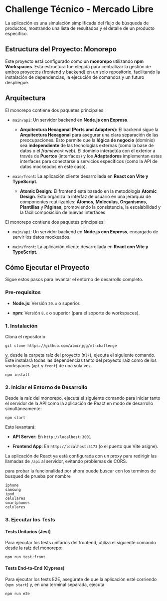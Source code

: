 # Challenge Técnico - Mercado Libre

La aplicación es una simulación simplificada del flujo de búsqueda de productos, mostrando una lista de resultados y el detalle de un producto específico.

## Estructura del Proyecto: Monorepo

Este proyecto está configurado como un **monorepo** utilizando **npm Workspaces**. Esta estructura fue elegida para centralizar la gestión de ambos proyectos (frontend y backend) en un solo repositorio, facilitando la instalación de dependencias, la ejecución de comandos y un futuro despliegue.

Arquitectura
------------

El monorepo contiene dos paquetes principales:

-   `main/api`: Un servidor backend en **Node.js con Express**.

    -   **Arquitectura Hexagonal (Ports and Adapters):** El backend sigue la **Arquitectura Hexagonal** para asegurar una clara separación de las preocupaciones. Esto permite que la **lógica de negocio** (dominio) sea **independiente** de las tecnologías externas (como la base de datos o el *framework* web). El dominio interactúa con el exterior a través de **Puertos** (interfaces) y los **Adaptadores** implementan estas interfaces para conectarse a servicios específicos (como la API de datos mockeados en este caso).

-   `main/front`: La aplicación cliente desarrollada en **React con Vite y TypeScript**.

    -   **Atomic Design:** El frontend está basado en la metodología **Atomic Design**. Esto organiza la interfaz de usuario en una jerarquía de componentes reutilizables: **Átomos**, **Moléculas**, **Organismos**, **Plantillas** y **Páginas**, promoviendo la consistencia, la escalabilidad y la fácil composición de nuevas interfaces.

El monorepo contiene dos paquetes principales:

- `main/api`: Un servidor backend en **Node.js con Express**, encargado de servir los datos mockeados.

- `main/front`: La aplicación cliente desarrollada en **React con Vite y TypeScript**.

## Cómo Ejecutar el Proyecto

Sigue estos pasos para levantar el entorno de desarrollo completo.

### Pre-requisitos

- **Node.js**: Versión `20.x` o superior.

- **npm**: Versión `8.x` o superior (para el soporte de workspaces).

### 1\. Instalación

Clona el repositorio 
```
git clone https://github.com/almirjgg/ml-challenge

```
y, desde la carpeta raíz del proyecto (`Ml/`), ejecuta el siguiente comando. Este instalará todas las dependencias tanto del proyecto raíz como de los workspaces (`api` y `front`) de una sola vez.

```
npm install

```

### 2\. Iniciar el Entorno de Desarrollo

Desde la raíz del monorepo, ejecuta el siguiente comando para iniciar tanto el servidor de la API como la aplicación de React en modo de desarrollo simultáneamente:

```
npm start

```

Esto levantará:

- **API Server**: En `http://localhost:3001`

- **Frontend App**: En `http://localhost:5173` (o el puerto que Vite asigne).

La aplicación de React ya está configurada con un proxy para redirigir las llamadas de `/api` al servidor, evitando problemas de CORS.

para probar la funcionalidad por ahora puede buscar con los terminos de busqued de prueba por nombre

```
iphone
samsung
ipod
celulares
smartphones
celulares
```

### 3\. Ejecutar los Tests

#### Tests Unitarios (Jest)

Para ejecutar los tests unitarios del frontend, utiliza el siguiente comando desde la raíz del monorepo:

```
npm run test:front

```

#### Tests End-to-End (Cypress)

Para ejecutar los tests E2E, asegúrate de que la aplicación esté corriendo (`npm start`) y, en una terminal separada, ejecuta:

```
npm run e2e

```

